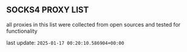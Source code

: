 ## SOCKS4 PROXY LIST

all proxies in this list were collected from open sources and tested for functionality

last update: `2025-01-17 00:20:10.586904+00:00`